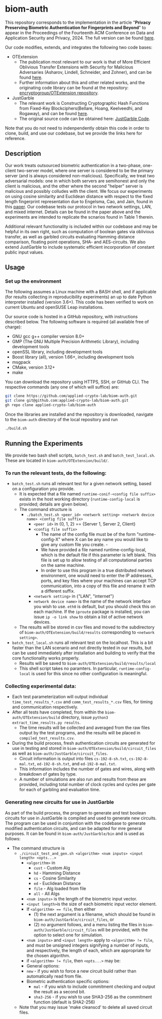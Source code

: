 # biom-auth

This repository corresponds to the implementation in the article "**Privacy Preserving Biometric Authentication for Fingerprints and Beyond**" to appear in the Proceedings of the Fourteenth ACM Conference on Data and Application Security and Privacy, 2024. The full version can be found [here](https://eprint.iacr.org/2024/525.pdf).

Our code modifies, extends, and integrates the following two code bases:

  - OTExtension
    - The publication most relevant to our work is that of More Efficient Oblivious Transfer Extensions with Security for Malicious Adversaries (Asharov, Lindell, Schneider, and Zohner), and can be found [here](https://eprint.iacr.org/2015/061.pdf).
    - Further information about this and other related works, and the originating code library can be found at the repository: [encryptogroup/OTExtension repository](https://github.com/encryptogroup/OTExtension).
  - JustGarble
    - The relevant work is Constructing Cryptographic Hash Functions from Fixed-Key Blockciphers(Bellare, Hoang, Keelveedhi, and Rogaway), and can be found [here](https://www.iacr.org/cryptodb/data/paper.php?pubkey=23874).
    - The original source code can be obtained here: [JustGarble Code](https://cseweb.ucsd.edu/groups/justgarble/).

Note that you do not need to indenpendently obtain this code in order to clone, build, and use our codebase, but we provide the links here for reference.


## Description
Our work treats outsourced biometric authentication in a two-phase, one-client two-server model, where one server is considered to be the primary server (and is always considered non-malicious). Specifically, we treat two adversarial models: one in which both servers are semihonest and only the client is malicious, and the other where the second "helper" server is malicious and possibly colludes with the client. We focus our experiments on using cosine similarity and Euclidean distance with respect to the fixed length fingerprint representation due to Engelsma, Cao, and Jain, found in this [paper](https://arxiv.org/pdf/1909.09901). Our codebase tests our protocol in two network settings, LAN, and mixed internet. Details can be found in the paper above and the experiments are intended to replicate the scnarios found in Table 1 therein.

Additional relevant functionality is included within our codebase and may be helpful in its own right, such as computation of boolean gates via oblivious transfer, as well as garbled circuits evaluating Hamming distance comparison, floating point operations, SHA- and AES-circuits. We also extend JustGarble to include systematic efficient incorporation of constant public input values.

## Usage

### Set up the environment
The following assumes a Linux machine with a BASH shell, and if applicable (for results collecting in reproducibility experiments) an up to date Python interpreter installed (version 3.6+). This code has been verified to work on current Ubuntu and openSUSE Leap installations.

Our source code is hosted in a GitHub repository, with instructions described below. The following software is required (all available free of charge):

  - GNU gcc g++ compiler version 8.0+
  - GMP (The GNU Multiple Precision Arithmetic Library), including development tools
  - openSSL library, including development tools
  - Boost library (all), version 1.66+, including development tools
  - msgpack
  - CMake, version 3.12+
  - make

You can download the repository using HTTPS, SSH, or GitHub CLI. The respective commands (any one of which will suffice) are:

```bash
git clone https://github.com/applied-crypto-lab/biom-auth.git
git clone git@github.com:applied-crypto-lab/biom-auth.git
gh repo clone applied-crypto-lab/biom-auth
```

Once the libraries are installed and the repository is downloaded, navigate to the ```biom-auth``` directory of the local repository and run

```bash
./build.sh
```


## Running the Experiments

We provide two bash shell scripts, `batch_test.sh` and `batch_test_local.sh`. These are located in `biom-auth/OTExtension/build/`.

### To run the relevant tests, do the following:

  - `batch_test.sh` runs all relevant test for a given network setting, based on a configuration you provide.
    - It is expected that a file named `runtime-conif-<config file suffix>` exists in the host working directory (`runtime-config-local` is provided; details are given below).
    - The command structure is
      - `./batch_test.sh <peer_id> <network setting> <network device name> <config file suffix>`
        - `<peer id>` in {0, 1, 2} == {Server 1, Server 2, Client}
        - `<config file suffix>`
          - The name of the config file must be of the form "runtime-config-X" where X can be any name you would like to give any custom file you create.          -
          - We have provided a file named runtime-config-local, which is the default file if this parameter is left blank. This file is set up to allow testing of all computational parties on the same machine.
          - In order to use this program in a true distributed network environment, one would need to enter the IP addresses, ports, and key files where your machines can accept TCP communication, into a copy of this file and rename it with a different suffix.
        - `<network setting>` in {"LAN", "internet"}
        - `network device name>` is the name of the network interface you wish to use. `eth0` is default, but you should check this on each machine. If the `iproute` package is installed, you can issue `ip -o link show` to obtain a list of active network devices.
    - The results will be stored in csv files and moved to the subdirectory of `biom-auth/OTExtension/build/results` corresponding to `<network setting>`.
  - `batch_test_local.sh` runs all relevant test on the localhost. This is a bit faster than the LAN scenario and not directly tested in our results, but can be used immediately after installation and building to verify that the core functionality works properly.
    - Results will be saved to `biom-auth/OTExtension/build/results/local`
    - This shell script takes no paramters. In particular, `runtime-config-local` is used for this since no other configuration is meaningful.


### Collecting experimental data:

  - Each test parameterization will output individual `time_test_results_*.csv` and `comm_test_results_*.csv` files, for timing and communication respectively.
  - After all tests have completed, from within the `biom-auth/OTExtension/build` directory, issue `python3 extract_time_results.py results`.
    - The time results will be collected and averaged from the raw files output by the test programs, and the results will be placed in `compiled_test_results.csv`.
  - During the build process, fresh authentication circuits are generated for use in testing and stored in `biom-auth/OTExtension/build/circuit_files` as well as `biom-auth/JustGarble/circuit_files`.
    - Circuit information is output into files `cs-192-8-sh.txt`, `cs-192-8-mal.txt`, `ed-192-8-sh.txt`, and `ed-192-8-mal.txt`.
    - This information includes the number of gates and wires, along with breakdown of gates by type.
    - A number of simulations are also run and results from these are provided, including total number of clock cycles and cycles per gate for each of garbling and evaluation time.

### Generating new circuits for use in JustGarble

As part of the build process, the program to generate and test boolean circuits for use in JustGarble is compiled and used to generate new circuits. The program can be used in conjuntion with the codebase to generate modified authentication circuits, and can be adapted for mre general purposes. It can be found in `biom-auth/JustGarble/bin` and is used as follows:

  - The command structure is
    - `./circuit_test_and_gen.sh <algorithm> <num inputs> <input length> <opts...>`
      - `<algorithm>` in
        - `cust` - Custom Alg
        - `hd` - Hamming Distance
        - `cs` - Cosine Similarity
        - `ed` - Euclidean Distance
        - `file` - Alg loaded from file
        - `all` - All Algs
      - `<num inputs>` is the length of the biometric input vector.
      - `<input length>`is the size of each biometric input vector element.
      - If `<algorithm> == file`, then either
        - (1) the next argument is a filename, which should be found in `biom-auth/JustGarble/circuit_files`, or
        - (2) no argument follows, and a menu listing the files in `biom-auth/JustGarble/circuit_files` will be provided, with the option to select one for simulation.
      - `<num inputs>` and `<input length>` apply to `<algorithm> != file`, and must be unsigned integers signifying a number of inputs, and respectively, the length of each, which are appropriate for the chosen algorithm.
      - if `<algorithm> != file`, then `<opts...>` may be:
       - General options:
        - `new` - if you wish to force a new circuit build rather than automatically read from file.
      - Biometric authentication specific options:
        - `mal` - if you wish to include commitment checking and output the result as a second bit.
        - `sha3-256` - if you wish to use SHA3-256 as the commitment function (default is SHA2-256)
    - Note that you may issue 'make cleanscd' to delete all saved circuit files.




